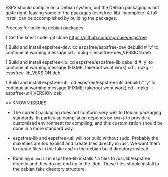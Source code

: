 ESPS should compile on a Debian system, but the Debian packaging is not
quite right, leaving some of the packages (espsfree-lib) incomplete. A
full install can be accomplished by building the packages.

Process for building debian packages:

1 Get the latest code:
  git clone https://github.com/rsprouse/espsfree

1 Build and install espsfree-dev:
  cd espsfree/espsfree-dev
  debuild     # 'y' to continue at warning message
  cd ..
  dpkg -i espsfree-dev_VERSION.deb 

1 Build and install espsfree-lib:
  cd espsfree/espsfree-lib
  debuild     # 'y' to continue at warning message (FIXME: fakeroot wont work)
  cd ..
  dpkg -i espsfree-lib_VERSION.deb 

1 Build and install espsfree-util:
  cd espsfree/espsfree-util
  debuild     # 'y' to continue at warning message (FIXME: fakeroot wont work)
  cd ..
  dpkg -i espsfree-util_VERSION.deb 

== KNOWN ISSUES:

- The current packaging does not conform very well to Debian
packaging standards. In particular, compilation depends on `emake` to provide
a customized environment for compiling, and this customization should be
done in a more standard way.

- espsfree-lib and espsfree-util will not build without sudo.
Probably the makefiles are too explicit and create files directly in /usr.
We want them to create files in the fake usr/ in the debian build directory
instead.

- Running `debuild` in espsfree-lib installs *.a files to /usr/lib/espsfree
directly and they do not end up in the .deb. These files should install to
the debian fake directory structure.
